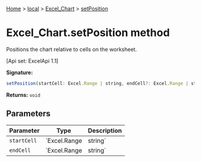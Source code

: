 [Home](./index) &gt; [local](local.md) &gt; [Excel\_Chart](local.excel_chart.md) &gt; [setPosition](local.excel_chart.setposition.md)

# Excel\_Chart.setPosition method

Positions the chart relative to cells on the worksheet. 

 \[Api set: ExcelApi 1.1\]

**Signature:**
```javascript
setPosition(startCell: Excel.Range | string, endCell?: Excel.Range | string): void;
```
**Returns:** `void`

## Parameters

|  Parameter | Type | Description |
|  --- | --- | --- |
|  `startCell` | `Excel.Range | string` |  |
|  `endCell` | `Excel.Range | string` |  |

